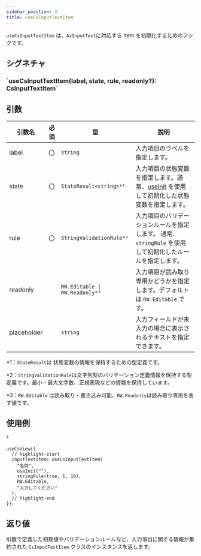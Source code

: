 ```yaml
---
sidebar_position: 2
title: useCsInputTextItem
---
```


`useCsInputTextItem` は、`AxInputText`に対応する Item を初期化するためのフックです。

## シグネチャ

<h3>`useCsInputTextItem(label, state, rule, readonly?): CsInputTextItem`</h3>

## 引数

| 引数名      | 必須 | 型                              | 説明                                                                                                                      |
| ----------- | ---- | ------------------------------- | ------------------------------------------------------------------------------------------------------------------------- |
| label       | 〇   | `string`                        | 入力項目のラベルを指定します。 　                                                                                         |
| state       | 〇   | `StateResult<string>*¹`      | 入力項目の状態変数を指定します。通常、[useInit](../helper-function/useInit.md) を使用して初期化した状態変数を指定します。 |
| rule        | 〇   | `StringValidationRule*²`    | 入力項目のバリデーションルールを指定します。 通常、`stringRule` を使用して初期化したルールを指定します。                  |
| readonly    |      | `RW.Editable \| RW.Readonly*³`| 入力項目が読み取り専用かどうかを指定します。デフォルトは `RW.Editable` です。 　                                          |
| placeholder |      | `string`                        | 入力フィールドが未入力の場合に表示されるテキストを指定できます。                                                          |

\*1：`StateResult`は 状態変数の情報を保持するための型定義です。

\*2：`StringValidationRule`は文字列型のバリデーション定義情報を保持する型定義です。最小・最大文字数、正規表現などの情報を保持しています。

\*3：`RW.Editable` は読み取り・書き込み可能、`RW.Readonly`は読み取り専用を表す値です。

## 使用例

³

```tsx
useCsView({
  // highlight-start
  inputTextItem: useCsInputTextItem(
    "名前",
    useInit(""),
    stringRule(true, 1, 10),
    RW.Editable,
    "入力してください"
  ),
  // highlight-end
});
```

## 返り値

引数で定義した初期値やバリデーションルールなど、入力項目に関する情報が集約された `CsInputTextItem` クラスのインスタンスを返します。
